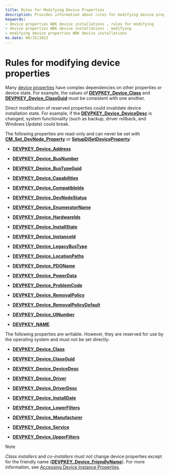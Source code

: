 ```yaml
---
title: Rules for Modifying Device Properties
description: Provides information about rules for modifying device properties.
keywords:
- device properties WDK device installations , rules for modifying
- device properties WDK device installations , modifying
- modifying device properties WDK device installations
ms.date: 08/15/2022
---
```


# Rules for modifying device properties

Many [device properties](device-properties.md) have complex dependencies on other properties or device state. For example, the values of [**DEVPKEY_Device_Class**](./devpkey-device-class.md) and [**DEVPKEY_Device_ClassGuid**](./devpkey-device-classguid.md) must be consistent with one another.

Direct modification of reserved properties could invalidate device installation state. For example, if the [**DEVPKEY_Device_DeviceDesc**](./devpkey-device-devicedesc.md) is changed, system functionality (such as backup, driver rollback, and Windows Update) could break.

The following properties are read-only and can never be set with [**CM_Set_DevNode_Property**](/windows/win32/api/cfgmgr32/nf-cfgmgr32-cm_set_devnode_propertyw) or [**SetupDiSetDeviceProperty**](/windows/win32/api/setupapi/nf-setupapi-setupdisetdevicepropertyw):

- [**DEVPKEY_Device_Address**](./devpkey-device-address.md)

- [**DEVPKEY_Device_BusNumber**](./devpkey-device-busnumber.md)

- [**DEVPKEY_Device_BusTypeGuid**](./devpkey-device-bustypeguid.md)

- [**DEVPKEY_Device_Capabilities**](./devpkey-device-capabilities.md)

- [**DEVPKEY_Device_CompatibleIds**](./devpkey-device-compatibleids.md)

- [**DEVPKEY_Device_DevNodeStatus**](./devpkey-device-devnodestatus.md)

- [**DEVPKEY_Device_EnumeratorName**](./devpkey-device-enumeratorname.md)

- [**DEVPKEY_Device_HardwareIds**](./devpkey-device-hardwareids.md)

- [**DEVPKEY_Device_InstallState**](./devpkey-device-installstate.md)

- [**DEVPKEY_Device_InstanceId**](./devpkey-device-instanceid.md)

- [**DEVPKEY_Device_LegacyBusType**](./devpkey-device-legacybustype.md)

- [**DEVPKEY_Device_LocationPaths**](./devpkey-device-locationpaths.md)

- [**DEVPKEY_Device_PDOName**](./devpkey-device-pdoname.md)

- [**DEVPKEY_Device_PowerData**](./devpkey-device-powerdata.md)

- [**DEVPKEY_Device_ProblemCode**](./devpkey-device-problemcode.md)

- [**DEVPKEY_Device_RemovalPolicy**](./devpkey-device-removalpolicy.md)

- [**DEVPKEY_Device_RemovalPolicyDefault**](./devpkey-device-removalpolicydefault.md)

- [**DEVPKEY_Device_UINumber**](./devpkey-device-uinumber.md)

- [**DEVPKEY_NAME**](./devpkey-name--device-instance-.md)

The following properties are writable. However, they are reserved for use by the operating system and must not be set directly:

- [**DEVPKEY_Device_Class**](./devpkey-device-class.md)

- [**DEVPKEY_Device_ClassGuid**](./devpkey-device-classguid.md)

- [**DEVPKEY_Device_DeviceDesc**](./devpkey-device-devicedesc.md)

- [**DEVPKEY_Device_Driver**](./devpkey-device-driver.md)

- [**DEVPKEY_Device_DriverDesc**](./devpkey-device-driverdesc.md)

- [**DEVPKEY_Device_InstallDate**](./devpkey-device-installdate.md)

- [**DEVPKEY_Device_LowerFilters**](./devpkey-device-lowerfilters.md)

- [**DEVPKEY_Device_Manufacturer**](./devpkey-device-manufacturer.md)

- [**DEVPKEY_Device_Service**](./devpkey-device-service.md)

- [**DEVPKEY_Device_UpperFilters**](./devpkey-device-upperfilters.md)

> [!NOTE]
> *Class installers* and *co-installers* must not change device properties except for the friendly name ([**DEVPKEY_Device_FriendlyName**](./devpkey-device-friendlyname.md)). For more information, see [Accessing Device Instance Properties](accessing-device-instance-properties--windows-vista-and-later-.md).
